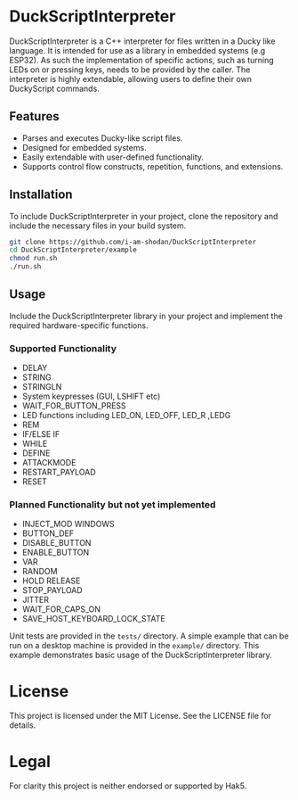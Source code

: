 # DuckScriptInterpreter

DuckScriptInterpreter is a C++ interpreter for files written in a Ducky like language. It is intended for use as a library in embedded systems (e.g ESP32). As such the implementation of specific actions, such as turning LEDs on or pressing keys, needs to be provided by the caller. The interpreter is highly extendable, allowing users to define their own DuckyScript commands.

## Features
- Parses and executes Ducky-like script files.
- Designed for embedded systems.
- Easily extendable with user-defined functionality.
- Supports control flow constructs, repetition, functions, and extensions.

## Installation
To include DuckScriptInterpreter in your project, clone the repository and include the necessary files in your build system.

```sh
git clone https://github.com/i-am-shodan/DuckScriptInterpreter
cd DuckScriptInterpreter/example
chmod run.sh
./run.sh
```

## Usage
Include the DuckScriptInterpreter library in your project and implement the required hardware-specific functions.

### Supported Functionality
* DELAY
* STRING
* STRINGLN
* System keypresses (GUI, LSHIFT etc)
* WAIT_FOR_BUTTON_PRESS
* LED functions including LED_ON, LED_OFF, LED_R ,LEDG
* REM
* IF/ELSE IF
* WHILE
* DEFINE
* ATTACKMODE
* RESTART_PAYLOAD
* RESET

### Planned Functionality but not yet implemented
* INJECT_MOD WINDOWS
* BUTTON_DEF
* DISABLE_BUTTON
* ENABLE_BUTTON
* VAR
* RANDOM
* HOLD RELEASE
* STOP_PAYLOAD
* JITTER
* WAIT_FOR_CAPS_ON
* SAVE_HOST_KEYBOARD_LOCK_STATE

Unit tests are provided in the `tests/` directory. A simple example that can be run on a desktop machine is provided in the `example/` directory. This example demonstrates basic usage of the DuckScriptInterpreter library.

# License
This project is licensed under the MIT License. See the LICENSE file for details.

# Legal

For clarity this project is neither endorsed or supported by Hak5.